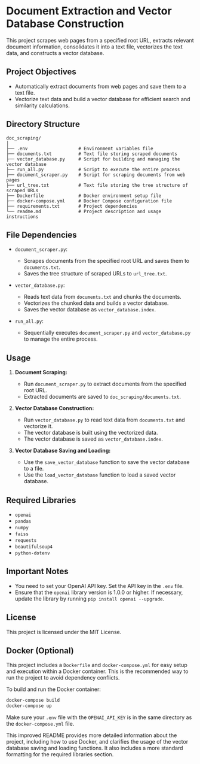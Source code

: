 # Document Extraction and Vector Database Construction

This project scrapes web pages from a specified root URL, extracts relevant document information, consolidates it into a text file, vectorizes the text data, and constructs a vector database.

## Project Objectives

- Automatically extract documents from web pages and save them to a text file.
- Vectorize text data and build a vector database for efficient search and similarity calculations.

## Directory Structure

```
doc_scraping/
│
├── .env                   # Environment variables file
├── documents.txt          # Text file storing scraped documents
├── vector_database.py     # Script for building and managing the vector database
├── run_all.py             # Script to execute the entire process
├── document_scraper.py    # Script for scraping documents from web pages
├── url_tree.txt           # Text file storing the tree structure of scraped URLs
├── Dockerfile             # Docker environment setup file
├── docker-compose.yml     # Docker Compose configuration file
├── requirements.txt       # Project dependencies
└── readme.md              # Project description and usage instructions
```

## File Dependencies

- `document_scraper.py`:
  - Scrapes documents from the specified root URL and saves them to `documents.txt`.
  - Saves the tree structure of scraped URLs to `url_tree.txt`.

- `vector_database.py`:
  - Reads text data from `documents.txt` and chunks the documents.
  - Vectorizes the chunked data and builds a vector database.
  - Saves the vector database as `vector_database.index`.

- `run_all.py`:
  - Sequentially executes `document_scraper.py` and `vector_database.py` to manage the entire process.

## Usage

1. **Document Scraping:**
   - Run `document_scraper.py` to extract documents from the specified root URL.
   - Extracted documents are saved to `doc_scraping/documents.txt`.

2. **Vector Database Construction:**
   - Run `vector_database.py` to read text data from `documents.txt` and vectorize it.
   - The vector database is built using the vectorized data.
   - The vector database is saved as `vector_database.index`.

3. **Vector Database Saving and Loading:**
   - Use the `save_vector_database` function to save the vector database to a file.
   - Use the `load_vector_database` function to load a saved vector database.

## Required Libraries

- `openai`
- `pandas`
- `numpy`
- `faiss`
- `requests`
- `beautifulsoup4`
- `python-dotenv`

## Important Notes

- You need to set your OpenAI API key.  Set the API key in the `.env` file.
- Ensure that the `openai` library version is 1.0.0 or higher.  If necessary, update the library by running `pip install openai --upgrade`.

## License

This project is licensed under the MIT License.


## Docker (Optional)

This project includes a `Dockerfile` and `docker-compose.yml` for easy setup and execution within a Docker container.  This is the recommended way to run the project to avoid dependency conflicts.

To build and run the Docker container:

```bash
docker-compose build
docker-compose up
```

Make sure your `.env` file with the `OPENAI_API_KEY` is in the same directory as the `docker-compose.yml` file.


This improved README provides more detailed information about the project, including how to use Docker, and clarifies the usage of the vector database saving and loading functions. It also includes a more standard formatting for the required libraries section.
